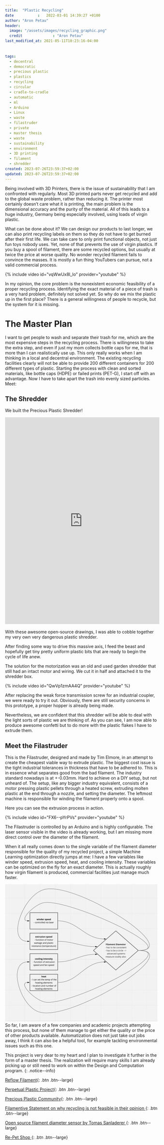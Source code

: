 ```yaml
---
title:  "Plastic Recycling"
date           :   2022-03-01 14:39:27 +0100
author: "Aron Petau"
header:
  image: "/assets/images/recycling_graphic.png"
  credit              : "Aron Petau"
last_modified_at: 2021-05-11T10:23:16-04:00


tags:
  - decentral
  - democratic
  - precious plastic
  - plastics
  - recycling
  - circular
  - cradle-to-cradle
  - automatic
  - ml
  - Arduino
  - Linux
  - waste
  - filastruder
  - private
  - master thesis
  - waste
  - sustainability
  - environment
  - 3D printing
  - filament
  - shredder
created: 2023-07-26T23:59:37+02:00
updated: 2023-07-26T23:59:37+02:00
---
```


Being involved with 3D Printers, there is the issue of sustainability that I am confronted with regularly. 
Most 3D printed parts never get recycled and add to the global waste problem, rather than reducing it.
The printer most certainly doesn’t care what it is printing, the main problem is the dimensional accuracy and the purity of the material. All of this leads to a huge industry, Germany being especially involved, using loads of virgin plastic. 

What can be done about it?
We can design our products to last longer, we can also print recycling labels on them so they do not have to get burned after their first life. We can take care to only print functional objects, not just fun toys nobody uses.
Yet, none of that prevents the use of virgin plastics. If you buy a spool of filament, there are some recycled options, but usually at twice the price at worse quality. No wonder recycled filament fails to convince the masses. It is mostly a fun thing YouTubers can pursue, not a valid commercial process.

{% include video id="vqWwUx8l_Io" provider="youtube" %}

In my opinion, the core problem is the nonexistent economic feasibility of a proper recycling process. Identifying the exact material of a piece of trash is a very hard problem, definitely not solved yet. So why do we mix the plastic up in the first place? There is a general willingness of people to recycle, but the system for it is missing.

# The Master Plan
I want to get people to wash and separate their trash for me, which are the most expensive steps in the recycling process. There is willingness to take the extra step, and even if just my mom collects bottle caps for me, that is more than I can realistically use up.
This only really works when I am thinking in a local and decentral environment.
The existing recycling facilities clearly will not be able to provide 200 different containers for 200 different types of plastic.
Starting the process with clean and sorted materials, like bottle caps (HDPE) or failed prints (PET-G), I start off with an advantage.
Now I have to take apart the trash into evenly sized particles.
Meet:

## The Shredder

We built the Precious Plastic Shredder!

<iframe width="510" height="682" src="https://b2b.partcommunity.com/community/partcloud/embedded.html?route=embedded&name=Shredder+Basic+V2.0&model_id=96649&portal=b2b&showDescription=true&showLicense=false&showDownloadButton=false&showHotspots=true&noAutoload=false&autoRotate=true&hideMenu=false&topColor=%23dde7ed&bottomColor=%23ffffff&cameraParams=false&varsettransfer=" frameborder="0" id="EmbeddedView-Iframe-96649" allowfullscreen></iframe>

With these awesome open-source drawings, I was able to cobble together my very own very dangerous plastic shredder.

After finding some way to drive this massive axis, I feed the beast and hopefully get tiny pretty uniform plastic bits that are ready to begin the cycle of life anew.

The solution for the motorization was an old and used garden shredder that still had an intact motor and wiring.
We cut it in half and attached it to the shredder box.

{% include video id="QwVp1zmAA4Q" provider="youtube" %}

After replacing the weak force transmission screw for an industrial coupler, we were ready to try it out. Obviously, there are still security concerns in this prototype, a proper hopper is already being made.

Nevertheless, we are confident that this shredder will be able to deal with the light sorts of plastic we are thinking of.
As you can see, I am now able to produce awesome confetti but to do more with the plastic flakes I have to extrude them.

## Meet the Filastruder

This is the Filastruder, designed and made by Tim Elmore, in an attempt to create the cheapest viable way to extrude plastic. The biggest cost issue is the tight industrial tolerances in thickness that have to be adhered to. This is in essence what separates good from the bad filament. The industry standard nowadays is at +-0.03mm. Hard to achieve on a DIY setup, but not unheard of. The setup, like any bigger industry equivalent, consists of a motor pressing plastic pellets through a heated screw, extruding molten plastic at the end through a nozzle, and setting the diameter. The leftmost machine is responsible for winding the filament properly onto a spool.

Here you can see the extrusion process in action.

{% include video id="FX6--pYrPVs" provider="youtube" %}

The Filastruder is controlled by an Arduino and is highly configurable. The laser sensor visible in the video is already working, but I am missing more direct control over the diameter of the filament.

When it all really comes down to the single variable of the filament diameter responsible for the quality of my recycled project, a simple Machine Learning optimization directly jumps at me: I have a few variables like winder speed, extrusion speed, heat, and cooling intensity. These variables can be optimized on the fly for an exact diameter. This is actually roughly how virgin filament is produced, commercial facilities just manage much faster.

![The variables in an iterative optimization](/assets/images/recycling_variables.png)
So far, I am aware of a few companies and academic projects attempting this process, but none of them manage to get either the quality or the price of other products available. Automatization does not just take out jobs away, I think it can also be a helpful tool, for example tackling environmental issues such as this one.


This project is very dear to my heart and I plan to investigate it further in the form of a master thesis.
The realization will require many skills I am already picking up or still need to work on within the Design and Computation program. 
{: .notice--info}


[Reflow Filament](https://reflowfilament.com/){: .btn .btn--large}

[Perpetual Plastic Project](https://www.perpetualplasticproject.com/){: .btn .btn--large}

[Precious Plastic Community](https://preciousplastic.com/){: .btn .btn--large}

[Filamentive Statement on why recycling is not feasible in their opinion ](https://www.filamentive.com/recycling-failed-and-waste-3d-prints-into-filament-challenges/
){: .btn .btn--large}

[Open source filament diameter sensor by Tomas Sanladerer ](https://www.youmagine.com/designs/infidel-inline-filament-diameter-estimator-lowcost-10-24){: .btn .btn--large}

[Re-Pet Shop ](https://re-pet3d.com/s){: .btn .btn--large}

